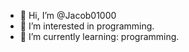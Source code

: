 - 👋 Hi, I’m @Jacob01000
- 👀 I’m interested in programming.
- 🌱 I’m currently learning: programming. 

<!---
Jacob01000/Jacob01000 is a ✨ special ✨ repository because its `README.md` (this file) appears on your GitHub profile.
You can click the Preview link to take a look at your changes.
--->
